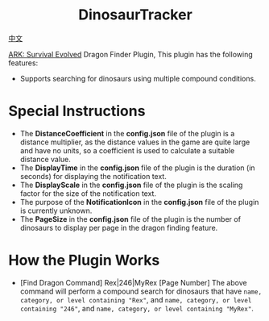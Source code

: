 <h1 align="center"> DinosaurTracker </h1>

<a href="README-cn.md">中文</a>

[ARK: Survival Evolved](https://store.steampowered.com/app/346110/ARK_Survival_Evolved/) Dragon Finder Plugin, This plugin has the following features:
- Supports searching for dinosaurs using multiple compound conditions.

# Special Instructions
- The **DistanceCoefficient** in the **config.json** file of the plugin is a distance multiplier, as the distance values in the game are quite large and have no units, so a coefficient is used to calculate a suitable distance value.
- The **DisplayTime** in the **config.json** file of the plugin is the duration (in seconds) for displaying the notification text.
- The **DisplayScale** in the **config.json** file of the plugin is the scaling factor for the size of the notification text.
- The purpose of the **NotificationIcon** in the **config.json** file of the plugin is currently unknown.
- The **PageSize** in the **config.json** file of the plugin is the number of dinosaurs to display per page in the dragon finding feature.

# How the Plugin Works
- [Find Dragon Command] Rex|246|MyRex [Page Number]
The above command will perform a compound search for dinosaurs that have `name, category, or level containing "Rex"`, and `name, category, or level containing "246"`, and `name, category, or level containing "MyRex"`.